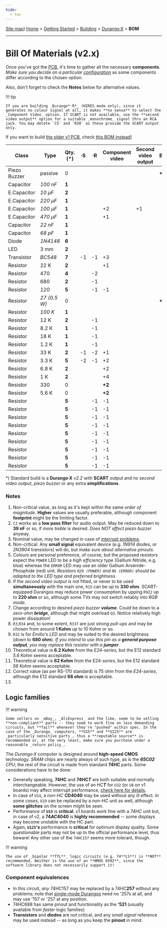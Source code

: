 ```yaml
---
hide:
  - toc
---
```

[Site map](../../../sitemap.md))
[Home](../../../index.md) > [Getting Started](../../../started.md) > [Building](../../building.md) > [Durango·X](../durango.md) > **BOM**

---
# Bill Of Materials (v2.x)

Once you've got the [PCB](../pcb.md), it's time to gather all the necessary **components**. _Make sure you decide on a particular [configuration](options.md)_ as some components differ according to the chosen option.

Also, don't forget to check the **Notes** below for alternative values.

!!! tip

	If you are building _Durango*·R*_ (HIRES mode only), since it generates no colour signal at all, it makes **no sense** to select the _Component Video_ option. If SCART is not available, use the **second video output** option for a suitable _monochrome_ signal thru an RCA jack. You may delete `C5` and `R30` as these provide the SCART output only.

If you want to build [the older v1 PCB](), check [this BOM instead!](bom1.md) 

|Class       |Type   |Qty. (\*)|·S|·R|Component video|Second video output|Buzzer|Notes|
|------------|-------|---------|--|--|---------------|-------------------|------|-----|
|Piezo Buzzer|passive|0        |  |  |               |                   |**+1**|     |
|Capacitor   |_100 nF_|**1**   |  |  |               |                   |      |2    |
|E.Capacitor |_10 µF_|**2**    |  |  |               |                   |      |1    |
|E.Capacitor |_220 µF_|**1**   |  |  |               |                   |      |1    |
|E.Capacitor |_100 µF_|**1**   |  |  |+2             |+1                 |      |1    |
|E.Capacitor |_470 µF_|**1**   |  |  |+1             |                   |      |1    |
|Capacitor   |_22 nF_|**1**    |  |  |               |                   |      |1    |
|Capacitor   |_68 pF_|**1**    |  |  |               |                   |      |3    |
|Diode       |_1N4148_|**6**   |  |  |               |                   |      |4    |
|LED         |3 mm   |**2**    |  |  |               |                   |      |5    |
|Transistor  |_BC548_|**7**    |-1|-1|+3             |                   |      |4    |
|Resistor    |22 K   |**2**    |  |  |+1             |                   |      |     |
|Resistor    |470    |**4**    |  |-2|               |                   |      |     |
|Resistor    |680    |**2**    |  |-1|               |                   |      |5    |
|Resistor    |_120_  |**5**    |  |-1|-1             |                   |      |6    |
|Resistor    |_27 (0.5 W)_|0   |  |  |               |                   |**+1**|7    |
|Resistor    |_100 K_|**1**    |  |  |               |                   |      |3    |
|Resistor    |12 K   |**2**    |  |-1|               |                   |      |5    |
|Resistor    |8.2 K  |**1**    |  |-1|               |                   |      |     |
|Resistor    |18 K   |**1**    |  |-1|               |                   |      |     |
|Resistor    |1.2 K  |**1**    |  |-1|               |                   |      |     |
|Resistor    |33 K   |**2**    |-1|-2|+1             |                   |      |     |
|Resistor    |3.3 K  |**5**    |-2|-1|+2             |                   |      |8    |
|Resistor    |6.8 K  |**2**    |  |  |+2             |                   |      |     |
|Resistor    |1 K    |**2**    |  |  |+4             |                   |      |9    |
|Resistor    |330    |0        |  |  |**+2**         |                   |      |     |
|Resistor    |5.6 K  |0        |  |  |**+2**         |                   |      |10   |
|Resistor    |    |**5**    |  |-1|-1             |                   |      |?    |
|Resistor    |    |**5**    |  |-1|-1             |                   |      |?    |
|Resistor    |    |**5**    |  |-1|-1             |                   |      |?    |
|Resistor    |    |**5**    |  |-1|-1             |                   |      |?    |
|Resistor    |    |**5**    |  |-1|-1             |                   |      |?    |
|Resistor    |    |**5**    |  |-1|-1             |                   |      |?    |
|Resistor    |    |**5**    |  |-1|-1             |                   |      |?    |
|Resistor    |    |**5**    |  |-1|-1             |                   |      |?    |
|Resistor    |    |**5**    |  |-1|-1             |                   |      |?    |


\*) Standard build is a **Durango·X** _v2.2_ with **SCART** output and no _second video output_, _piezo buzzer_ or any extra **simplifications**.

### Notes

1. Non-critical value, as long as it's kept within the same _order of magnitude_. **Higher** values are usually preferable, although component **footprint** might be the limiting factor.
2. `C2` works as a **low pass filter** for audio output. May be reduced down to **39 nF** or so, if _more treble_ is desired. _Does NOT affect piezo buzzer_ anyway.
3. Nominal value, may be changed in case of [interrupt problems](../../../hard/dx/irq.md).
4. Non-critical. Any **small signal** equivalent device (e.g. _1N914_ diodes, or _2N3904_ transistors) will do, but _make sure about alternative pinouts_.
5. _Colours_ are personal preference, of course, but the proposed resistors expect the `POWER` LED to be a _high efficiency_ type (Gallium Nitride, e.g. blue) whereas the `ERROR` LED may use an older Gallium Arsenide-Phosphide (red) unit. _Resistors `R29 (POWER)` and `R6 (ERROR)` should be adapted to the LED type and preferred brightness_.
6. If the _second video output_ is not fitted, or never to be used **simultaneously** with the main one, `R15` can be up to **330 ohm**. SCART-equipped Durangos may reduce power consumption by upping `R922` up to **220 ohm** or so, although some TVs may not switch reliably into _RGB mode_.
7. Change according to desired _piezo buzzer **volume**_. Could be down to a _zero-ohm **bridge**_, although that might overload `Q3`. Notice relatively high power dissipation!
8. `R3`,`R34` and, to some extent, `R337` are just _strong pull-ups_ and may be chosen from around **1 Kohm** up to 10 Kohm or so.
9. `R32` is for _Emilio's LED_ and may be suited to the desired brightness (down to **680 ohm**). _If you intend to use this pin as a **general purpose output**, you may replace this resistor with a **jumper**_.
10. Theoretical value is **6.2 Kohm** from the _E24-series_, but the E12 standard _5.6 Kohm_ seems acceptable.
11. Theoretical value is **62 Kohm** from the _E24-series_, but the E12 standard _56 Kohm_ seems acceptable.
12. Correct value (as per RS-170 standard) is 75 ohm from the _E24-series_, although the E12 standard **68 ohm** is acceptable.
13. 

## Logic families

!!! warning

	Some sellers on _eBay_, _AliExpress_ and the like, seem to be selling **non-compliant** parts -- they seem to work fine on less demanding circuits, but **fail** whenever they're "pushed" within spec. In the case of the _Durango_ computers, **U15** and **U125** are _particularly sensitive parts_, thus a **reputable source** is recommended or, at the very least, make sure you purchase under a reasonable _return policy_.

The _Durango·X_ computer is designed around **high-speed CMOS** technology. _SRAM_ chips are nearly always of such type, as is the _**65C02** CPU_; the rest of the circuit is made from standard **74HC** parts. Some considerations have to be done:

-	Generally speaking, **74HC** and **74HC*T*** are both suitable and normally interchangeable. However, the use of an _HC**T**_ for `U32` (or `U8` on v1 boards) may affect interrupt performance, [check here for details](../../../hard/dx/irq.md).
-	In case of `U14`, a _non-HC_ **CD4040** may be used without any ill effect. _In some cases_, `U19` can be replaced by a _non-HC_ unit as well, although **some glitches** on the screen might be seen.
-	Performance of **`U15`** is **critical**. v1 boards work fine with a _74HC_ unit but, in case of v2, a **74*AC*4040** is **highly recommended** -- some displays may become unstable with the HC part.
-	Again, **`U125`'s** performance is **critical** for optimum display quality. Some _questionable_ parts may not be up to the official performance level, thus beware! Any other use of the `74HC157` seems more tolerant, though.

!!! warning

	The use of _bipolar **TTL**_ logic circuits (e.g. 74**LS**) is **NOT** recommended. Neither is the use of an **NMOS 6502**, since the software library does not necessarily support it!
 
### Component equivalences

-	In this circuit, _any_ 74HC157 may be replaced by a 74HC**257** without any problems; note that [single-mode Durangos](smod.md) need no '257s at all, and may use '157 or '257 at any position.
-	74HC688 has same pinout and functionality as the **'521** (usually available from _faster_ logic families)
-	**Transistors** and **diodes** are _not_ critical, and any _small signal_ reference may be used instead -- as long as you keep the **pinout** in mind.

